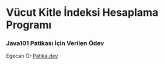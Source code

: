 # Vücut Kitle İndeksi Hesaplama Programı
### Java101 Patikası İçin Verilen Ödev

Egecan Ör
[Patika.dev](www.patika.dev)
